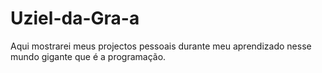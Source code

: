 # Uziel-da-Gra-a
Aqui mostrarei meus projectos pessoais durante meu aprendizado nesse mundo gigante que é a programação.
